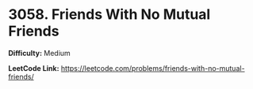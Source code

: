# 3058. Friends With No Mutual Friends

**Difficulty:** Medium

**LeetCode Link:** https://leetcode.com/problems/friends-with-no-mutual-friends/

